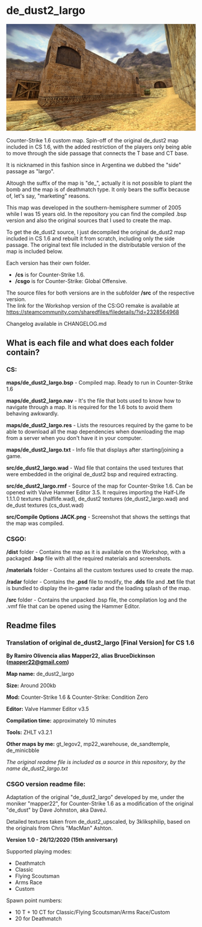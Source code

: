 # de_dust2_largo

![de_dust2_largo caption](https://raw.githubusercontent.com/rolivencia/de_dust2_largo/master/csgo/dist/thumb2328564968.jpg?raw=true)

Counter-Strike 1.6 custom map. Spin-off of the original de_dust2 map included in CS 1.6, with the added restriction of the players only being able to move through the side passage that connects the T base and CT base.

It is nicknamed in this fashion since in Argentina we dubbed the "side" passage as "largo". 

Altough the suffix of the map is "de_", actually it is not possible to plant the bomb and the map is of deathmatch type. It only bears the suffix because of, let's say, "marketing" reasons.

This map was developed in the southern-hemisphere summer of 2005 while I was 15 years old. In the repository you can find the compiled .bsp version and also the original sources that I used to create the map.

To get the de_dust2 source, I just decompiled the original de_dust2 map included in CS 1.6 and rebuilt it from scratch, including only the side passage.
The original text file included in the distributable version of the map is included below.

Each version has their own folder.
- **/cs** is for Counter-Strike 1.6.
- **/csgo** is for Counter-Strike: Global Offensive.

The source files for both versions are in the subfolder **/src** of the respective version.<br />
The link for the Workshop version of the CS:GO remake is available at https://steamcommunity.com/sharedfiles/filedetails/?id=2328564968

Changelog available in CHANGELOG.md

## What is each file and what does each folder contain?

### CS:

**maps/de_dust2_largo.bsp** - Compiled map. Ready to run in Counter-Strike 1.6

**maps/de_dust2_largo.nav** - It's the file that bots used to know how to navigate through a map. It is required for the 1.6 bots to avoid them behaving awkwardly.

**maps/de_dust2_largo.res** - Lists the resources required by the game to be able to download all the map dependencies when downloading the map from a server when you don't have it in your computer.

**maps/de_dust2_largo.txt** - Info file that displays after starting/joining a game.

**src/de_dust2_largo.wad** - Wad file that contains the used textures that were embedded in the original de_dust2 bsp and required extracting.

**src/de_dust2_largo.rmf** - Source of the map for Counter-Strike 1.6. Can be opened with Valve Hammer Editor 3.5. It requires importing the Half-Life 1.1.1.0 textures (halflife.wad), de_dust2 textures (de_dust2_largo.wad) and de_dust textures (cs_dust.wad)

**src/Compile Options JACK.png** - Screenshot that shows the settings that the map was compiled.

### CSGO:

**/dist** folder - Contains the map as it is available on the Workshop, with a packaged **.bsp** file with all the required materials and screenshots.

**/materials** folder - Contains all the custom textures used to create the map.

**/radar** folder - Contains the **.psd** file to modify, the **.dds** file and **.txt** file that is bundled to display the in-game radar and the loading splash of the map.

**/src** folder - Contains the unpacked .bsp file, the compilation log and the .vmf file that can be opened using the Hammer Editor.

## Readme files

### Translation of original de_dust2_largo [Final Version] for CS 1.6

**By Ramiro Olivencia alias Mapper22, alias BruceDickinson (mapper22@gmail.com)**      

**Map name:**   	de_dust2_largo

**Size:**			Around 200kb

**Mod:**			Counter-Strike 1.6 & Counter-Strike: Condition Zero
	
**Editor:**			Valve Hammer Editor v3.5

**Compilation time:** 	approximately 10 minutes

**Tools:** 			ZHLT v3.2.1

**Other maps by me:**	gt_legov2, mp22_warehouse, de_sandtemple, de_minicbble
 
_The original readme file is included as a source in this repository, by the name de_dust2_largo.txt_

### CSGO version readme file:

Adaptation of the original "de_dust2_largo" developed by me, under the moniker "mapper22", for Counter-Strike 1.6 as a modification of the original "de_dust" by Dave Johnston, aka DaveJ.

Detailed textures taken from de_dust2_upscaled, by 3kliksphilip, based on the originals from Chris "MacMan" Ashton.

**Version 1.0 - 26/12/2020 (15th anniversary)**

Supported playing modes:
- Deathmatch
- Classic
- Flying Scoutsman
- Arms Race
- Custom

Spawn point numbers:
- 10 T + 10 CT for Classic/Flying Scoutsman/Arms Race/Custom
- 20 for Deathmatch
